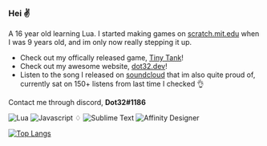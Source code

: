### Hei ✌️ 
A 16 year old learning Lua. I started making games on [scratch.mit.edu](https://scratch.mit.edu/users/Dot32/) when I was 9 years old, and im only now really stepping it up. 

- Check out my offically released game, [Tiny Tank](https://dot32.itch.io/tiny-tank)!
- Check out my awesome website, [dot32.dev](https://dot32.dev)!
- Listen to the song I released on [soundcloud](https://soundcloud.com/dot32/journey-to-the-clouds) that im also quite proud of, currently sat on 150+ listens from last time I checked 👌 

Contact me through discord, **Dot32#1186**

<img alt="Lua" src="https://img.shields.io/badge/lua-%232C2D72.svg?style=flat&logo=lua&logoColor=white"/> <img alt="Javascript" src="https://img.shields.io/badge/javascript-%23323330.svg?style=flat&logo=javascript&logoColor=%23F7DF1E"/> ♢ <img alt="Sublime Text" src="https://img.shields.io/badge/sublime_text%20-%23575757.svg?&style=flat&logo=sublime-text&logoColor=important"/> <img alt="Affinity Designer" src="https://img.shields.io/badge/affinity%20desginer%20-%231B72BE.svg?&style=flat&logo=affinity-designer&logoColor=white"/>

[![Top Langs](https://github-readme-stats.vercel.app/api/top-langs/?username=Dot32IsCool&layout=compact&langs_count=6&hide=HTML)](https://github.com/anuraghazra/github-readme-stats)
